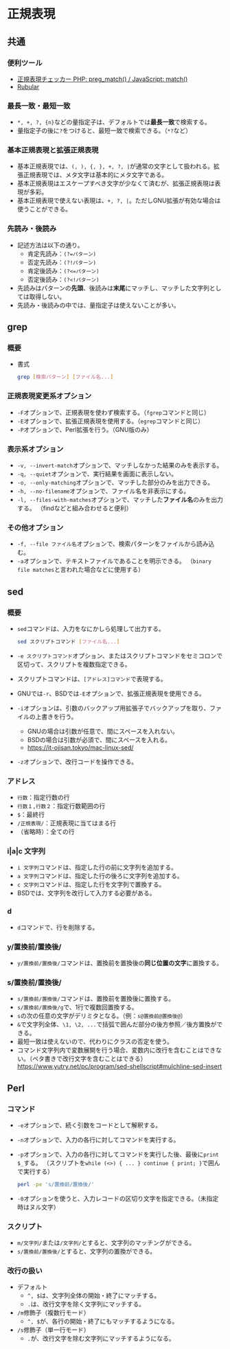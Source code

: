 # 正規表現

## 共通

### 便利ツール

- [正規表現チェッカー PHP: preg_match() / JavaScript: match()](http://okumocchi.jp/php/re.php)
- [Rubular](https://rubular.com/)

### 最長一致・最短一致

- `*, +, ?, {n}`などの量指定子は、デフォルトでは**最長一致**で検索する。
- 量指定子の後に`?`をつけると、最短一致で検索できる。（`*?`など）

### 基本正規表現と拡張正規表現

- 基本正規表現では、`(, ), {, }, +, ?, |`が通常の文字として扱われる。拡張正規表現では、メタ文字は基本的にメタ文字である。
- 基本正規表現はエスケープすべき文字が少なくて済むが、拡張正規表現は表現が多彩。
- 基本正規表現で使えない表現は、`+, ?, |`。ただしGNU拡張が有効な場合は使うことができる。

### 先読み・後読み

- 記述方法は以下の通り。
  - 肯定先読み：`(?=パターン)`
  - 否定先読み：`(?!パターン)`
  - 肯定後読み：`(?<=パターン)`
  - 否定後読み：`(?<!パターン)`
- 先読みはパターンの**先頭**、後読みは**末尾**にマッチし、マッチした文字列としては取得しない。
- 先読み・後読みの中では、量指定子は使えないことが多い。

## grep

### 概要

- 書式

  ```bash
  grep [検索パターン] [ファイル名...]
  ```

### 正規表現変更系オプション

- `-F`オプションで、正規表現を使わず検索する。（`fgrep`コマンドと同じ）
- `-E`オプションで、拡張正規表現を使用する。（`egrep`コマンドと同じ）
- `-P`オプションで、Perl拡張を行う。（GNU版のみ）

### 表示系オプション

- `-v, --invert-match`オプションで、マッチしなかった結果のみを表示する。
- `-q, --quiet`オプションで、実行結果を画面に表示しない。
- `-o, --only-matching`オプションで、マッチした部分のみを出力できる。
- `-h, --no-filename`オプションで、ファイル名を非表示にする。
- `-l, --files-with-matches`オプションで、マッチした**ファイル名**のみを出力する。
  （findなどと組み合わせると便利）

### その他オプション

- `-f, --file ファイル名`オプションで、検索パターンをファイルから読み込む。
- `-a`オプションで、テキストファイルであることを明示できる。
  （`binary file matches`と言われた場合などに使用する）

## sed

### 概要

- `sed`コマンドは、入力をなにかしら処理して出力する。

  ```bash
  sed スクリプトコマンド [ファイル名...]
  ```

- `-e スクリプトコマンド`オプション、またはスクリプトコマンドをセミコロンで区切って、スクリプトを複数指定できる。
- スクリプトコマンドは、`[アドレス]コマンド`で表現する。
- GNUでは`-r`、BSDでは`-E`オプションで、拡張正規表現を使用できる。
- `-i`オプションは、引数のバックアップ用拡張子でバックアップを取り、ファイルの上書きを行う。
  - GNUの場合は引数が任意で、間にスペースを入れない。
  - BSDの場合は引数が必須で、間にスペースを入れる。
  - <https://it-ojisan.tokyo/mac-linux-sed/>
- `-z`オプションで、改行コードを操作できる。

### アドレス

- `行数`：指定行数の行
- `行数１,行数２`：指定行数範囲の行
- `$`：最終行
- `/正規表現/`：正規表現に当てはまる行
- （省略時）：全ての行

### i|a|c 文字列

- `i 文字列`コマンドは、指定した行の前に文字列を追加する。
- `a 文字列`コマンドは、指定した行の後ろに文字列を追加する。
- `c 文字列`コマンドは、指定した行を文字列で置換する。
- BSDでは、文字列を改行して入力する必要がある。

### d

- `d`コマンドで、行を削除する。

### y/置換前/置換後/

- `y/置換前/置換後/`コマンドは、置換前を置換後の**同じ位置の文字**に置換する。

### s/置換前/置換後/

- `s/置換前/置換後/`コマンドは、置換前を置換後に置換する。
- `s/置換前/置換後/g`で、1行で複数回置換する。
- `s`の次の任意の文字がデリミタとなる。（例：`s@置換前@置換後@`）
- `&`で文字列全体、`\1, \2, ...`で括弧で囲んだ部分の後方参照／後方置換ができる。
- 最短一致は使えないので、代わりにクラスの否定を使う。
- コマンド文字列内で変数展開を行う場合、変数内に改行を含むことはできない。（ベタ書きで改行文字を含むことはできる）
  <https://www.yutry.net/pc/program/sed-shellscript#mulchline-sed-insert>

## Perl

### コマンド

- `-e`オプションで、続く引数をコードとして解釈する。
- `-n`オプションで、入力の各行に対してコマンドを実行する。
- `-p`オプションで、入力の各行に対してコマンドを実行した後、最後に`print $_`する。
  （スクリプトを`while (<>) { ... } continue { print; }`で囲んで実行する）

  ```bash
  perl -pe 's/置換前/置換後/'
  ```

- `-0`オプションを使うと、入力レコードの区切り文字を指定できる。（未指定時はヌル文字）

### スクリプト

- `m/文字列/`または`/文字列/`とすると、文字列のマッチングができる。
- `s/置換前/置換後/`とすると、文字列の置換ができる。

### 改行の扱い

- デフォルト
  - `^, $`は、文字列全体の開始・終了にマッチする。
  - `.`は、改行文字を除く文字列にマッチする。
- `/m`修飾子（複数行モード）
  - `^, $`が、各行の開始・終了にもマッチするようになる。
- `/s`修飾子（単一行モード）
  - `.`が、改行文字を除む文字列にマッチするようになる。

